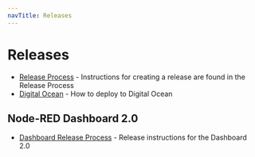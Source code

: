 ```yaml
---
navTitle: Releases
---
```


# Releases

- [Release Process](./process.md) - Instructions for creating a release are found in the Release Process
- [Digital Ocean](./digital-ocean.md) - How to deploy to Digital Ocean

## Node-RED Dashboard 2.0

- [Dashboard Release Process](./dashboard-2) - Release instructions for the Dashboard 2.0